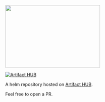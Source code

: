 <img src="https://helm.sh/img/helm.svg" width=300 height=200>

[![Artifact HUB](https://img.shields.io/endpoint?url=https://artifacthub.io/badge/repository/okgolove)](https://artifacthub.io/packages/search?repo=okgolove)

A helm repository hosted on [Artifact HUB](https://artifacthub.io/packages/search?repo=okgolove).

Feel free to open a PR.
